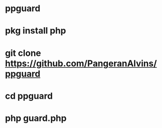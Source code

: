# ppguard
# pkg install php
# git clone https://github.com/PangeranAlvins/ppguard
# cd ppguard
# php guard.php
